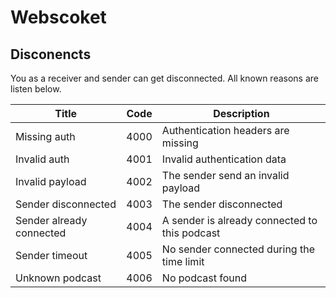 # Webscoket

## Disconencts

You as a receiver and sender can get disconnected. All known reasons are listen below.

| Title                    | Code | Description                                   |
|--------------------------|------|-----------------------------------------------|
| Missing auth             | 4000 | Authentication headers are missing            |
| Invalid auth             | 4001 | Invalid authentication data                   |
| Invalid payload          | 4002 | The sender send an invalid payload            |
| Sender disconnected      | 4003 | The sender disconnected                       |
| Sender already connected | 4004 | A sender is already connected to this podcast |
| Sender timeout           | 4005 | No sender connected during the time limit     |
| Unknown podcast          | 4006 | No podcast found                              |
